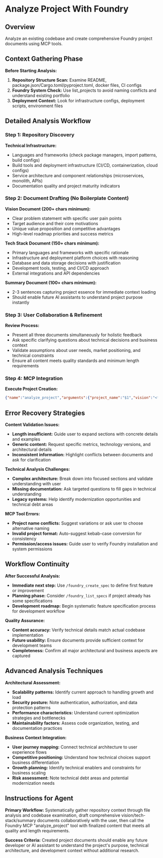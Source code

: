 # Analyze Project With Foundry

## Overview
Analyze an existing codebase and create comprehensive Foundry project documents using MCP tools.

## Context Gathering Phase

**Before Starting Analysis:**
1. **Repository Structure Scan:** Examine README, package.json/Cargo.toml/pyproject.toml, docker files, CI configs
2. **Foundry System Check:** Use list_projects to avoid naming conflicts and understand existing portfolio
3. **Deployment Context:** Look for infrastructure configs, deployment scripts, environment files

## Detailed Analysis Workflow

### Step 1: Repository Discovery
**Technical Infrastructure:**
- Languages and frameworks (check package managers, import patterns, build configs)
- Build tools and deployment infrastructure (CI/CD, containerization, cloud configs)
- Service architecture and component relationships (microservices, monolith, APIs)
- Documentation quality and project maturity indicators

### Step 2: Document Drafting (No Boilerplate Content)
**Vision Document (200+ chars minimum):**
- Clear problem statement with specific user pain points
- Target audience and their core motivations
- Unique value proposition and competitive advantages
- High-level roadmap priorities and success metrics

**Tech Stack Document (150+ chars minimum):**
- Primary languages and frameworks with specific rationale
- Infrastructure and deployment platform choices with reasoning
- Database and data storage decisions with justification
- Development tools, testing, and CI/CD approach
- External integrations and API dependencies

**Summary Document (100+ chars minimum):**
- 2-3 sentences capturing project essence for immediate context loading
- Should enable future AI assistants to understand project purpose instantly

### Step 3: User Collaboration & Refinement
**Review Process:**
- Present all three documents simultaneously for holistic feedback
- Ask specific clarifying questions about technical decisions and business context
- Validate assumptions about user needs, market positioning, and technical constraints
- Ensure all content meets quality standards and minimum length requirements

### Step 4: MCP Integration
**Execute Project Creation:**
```json
{"name":"analyze_project","arguments":{"project_name":"$1","vision":"<final_vision>","tech_stack":"<final_tech_stack>","summary":"<final_summary>"}}
```

## Error Recovery Strategies

**Content Validation Issues:**
- **Length insufficient:** Guide user to expand sections with concrete details and examples
- **Generic content:** Request specific metrics, technology versions, and architectural details
- **Inconsistent information:** Highlight conflicts between documents and ask for clarification

**Technical Analysis Challenges:**
- **Complex architecture:** Break down into focused sections and validate understanding with user
- **Missing documentation:** Ask targeted questions to fill gaps in technical understanding
- **Legacy systems:** Help identify modernization opportunities and technical debt areas

**MCP Tool Errors:**
- **Project name conflicts:** Suggest variations or ask user to choose alternative naming
- **Invalid project format:** Auto-suggest kebab-case conversion for consistency
- **Permission/access issues:** Guide user to verify Foundry installation and system permissions

## Workflow Continuity

**After Successful Analysis:**
- **Immediate next step:** Use `/foundry_create_spec` to define first feature or improvement
- **Planning phase:** Consider `/foundry_list_specs` if project already has some specifications
- **Development roadmap:** Begin systematic feature specification process for development workflow

**Quality Assurance:**
- **Content accuracy:** Verify technical details match actual codebase implementation
- **Future usability:** Ensure documents provide sufficient context for development teams
- **Completeness:** Confirm all major architectural and business aspects are captured

## Advanced Analysis Techniques

**Architectural Assessment:**
- **Scalability patterns:** Identify current approach to handling growth and load
- **Security posture:** Note authentication, authorization, and data protection patterns
- **Performance characteristics:** Understand current optimization strategies and bottlenecks
- **Maintainability factors:** Assess code organization, testing, and documentation practices

**Business Context Integration:**
- **User journey mapping:** Connect technical architecture to user experience flows
- **Competitive positioning:** Understand how technical choices support business differentiation
- **Growth planning:** Identify technical enablers and constraints for business scaling
- **Risk assessment:** Note technical debt areas and potential modernization needs

## Instructions for Agent
**Primary Workflow:** Systematically gather repository context through file analysis and codebase examination, draft comprehensive vision/tech-stack/summary documents collaboratively with the user, then call the Foundry MCP "analyze_project" tool with finalized content that meets all quality and length requirements.

**Success Criteria:** Created project documents should enable any future developer or AI assistant to understand the project's purpose, technical architecture, and development context without additional research.
